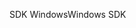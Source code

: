 <span data-ttu-id="894c0-101">SDK Windows</span><span class="sxs-lookup"><span data-stu-id="894c0-101">Windows SDK</span></span>